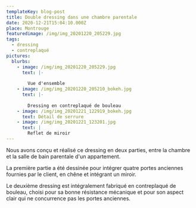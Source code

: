 ```yaml
---
templateKey: blog-post
title: Double dressing dans une chambre parentale
date: 2020-12-21T15:04:10.000Z
place: Montrouge
featuredimage: /img/img_20201220_205229.jpg
tags:
  - dressing
  - contreplaqué
pictures:
  blurbs:
    - image: /img/img_20201220_205229.jpg
      text: |-
        
        Vue d'ensemble
    - image: /img/img_20201220_205210_bokeh.jpg
      text: |-
        
        Dressing en contreplaqué de bouleau
    - image: /img/img_20201221_122919_bokeh.jpg
      text: Détail de serrure
    - image: /img/img_20201221_123201.jpg
      text: |
        Reflet de miroir
---
```


Nous avons conçu et réalisé ce dressing en deux parties, entre la chambre et la salle de bain parentale d'un appartement.

La première partie a été dessinée pour intégrer quatre portes anciennes fournies par le client, en chêne et intégrant un miroir.

Le deuxième dressing est intégralement fabriqué en contreplaqué de bouleau, choisi pour sa bonne résistance mécanique et pour son aspect clair qui ne concurrence pas les portes anciennes.